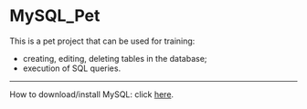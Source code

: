 # MySQL_Pet
This is a pet project that can be used for training:
* creating, editing, deleting tables in the database;
* execution of SQL queries.

----

How to download/install MySQL: click [here](https://metanit.com/sql/mysql/).
